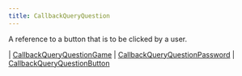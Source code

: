 ```yaml
---
title: CallbackQueryQuestion
---
```


A reference to a button that is to be clicked by a user.

<div class="font-mono whitespace-pre"><span class="opacity-50">| </span><a href="/gh/types/callbackqueryquestiongame"  >CallbackQueryQuestionGame</a><span class="opacity-50">
| </span><a href="/gh/types/callbackqueryquestionpassword"  >CallbackQueryQuestionPassword</a><span class="opacity-50">
| </span><a href="/gh/types/callbackqueryquestionbutton"  >CallbackQueryQuestionButton</a></div>

